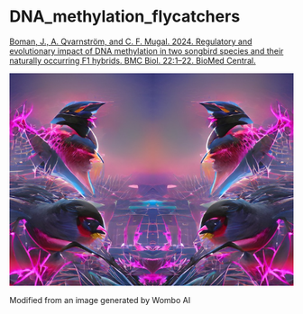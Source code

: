 # DNA_methylation_flycatchers


[Boman, J., A. Qvarnström, and C. F. Mugal. 2024. Regulatory and evolutionary impact of DNA methylation in two songbird species and their naturally occurring F1 hybrids. BMC Biol. 22:1–22. BioMed Central. ]([url](https://bmcbiol.biomedcentral.com/articles/10.1186/s12915-024-01920-2))

![alt text](https://github.com/JesperBoman/DNA_methylation_flycatchers/blob/main/GH_cover.jpg)

Modified from an image generated by Wombo AI
